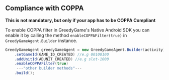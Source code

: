 ## **Compliance with COPPA**



**This is not mandatory, but only if your app has to be COPPA Compliant**

To enable COPPA filter in GreedyGame's Native Android SDK you can enable it by calling the method `enableCOPPAFilter(true)` in `GreedyGameAgent.Builder` instance.

```Java tab= hl_lines="4"
GreedyGameAgent greedyGameAgent = new GreedyGameAgent.Builder(activity)
    .setGameId(GAME_ID_CREATED) //e.g 00100100
    .addUnitId(ADUNIT_CREATED) //e.g slot-1000
    .enableCOPPAFilter(true)
     ---"other builder methods"---
    .build();
```
